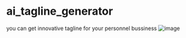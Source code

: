 # ai_tagline_generator
you can get innovative tagline for your personnel bussiness
![image](https://github.com/user-attachments/assets/70c2e886-6c9d-430a-9e6c-0e346c465675)

